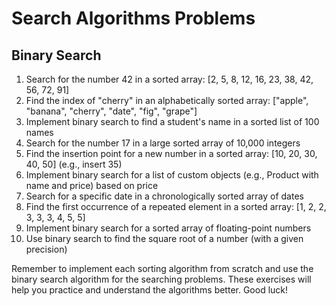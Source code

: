 # Search Algorithms Problems

## Binary Search

1. Search for the number 42 in a sorted array: [2, 5, 8, 12, 16, 23, 38, 42, 56, 72, 91]
2. Find the index of "cherry" in an alphabetically sorted array: ["apple", "banana", "cherry", "date", "fig", "grape"]
3. Implement binary search to find a student's name in a sorted list of 100 names
4. Search for the number 17 in a large sorted array of 10,000 integers
5. Find the insertion point for a new number in a sorted array: [10, 20, 30, 40, 50] (e.g., insert 35)
6. Implement binary search for a list of custom objects (e.g., Product with name and price) based on price
7. Search for a specific date in a chronologically sorted array of dates
8. Find the first occurrence of a repeated element in a sorted array: [1, 2, 2, 3, 3, 3, 4, 5, 5]
9. Implement binary search for a sorted array of floating-point numbers
10. Use binary search to find the square root of a number (with a given precision)

Remember to implement each sorting algorithm from scratch and use the binary search algorithm for the searching problems. These exercises will help you practice and understand the algorithms better. Good luck!